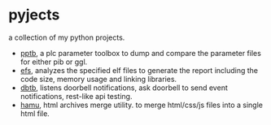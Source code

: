 # pyjects

a collection of my python projects.

  * [pptb](./pptb/pptb.py), a plc parameter toolbox to dump and compare the parameter files for either pib or ggl.
  * [efs](./efs/efs.py), analyzes the specified elf files to generate the report including the code size, memory usage and linking libraries.
  * [dbtb](./dbtb/dbtb.py), listens doorbell notifications, ask doorbell to send event notifications, rest-like api testing.
  * [hamu](./hamu/hamu.py), html archives merge utility. to merge html/css/js files into a single html file.
